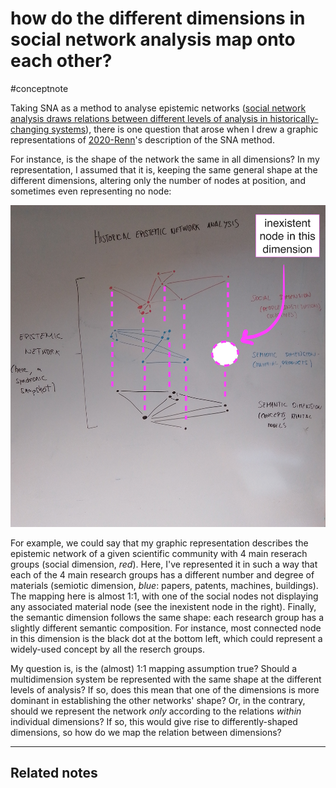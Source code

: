 # how do the different dimensions in social network analysis map onto each other?
#conceptnote

Taking SNA as a method to analyse epistemic networks ([social network analysis draws relations between different levels of analysis in historically-changing systems](social%20network%20analysis%20draws%20relations%20between%20different%20levels%20of%20analysis%20in%20historically-changing%20systems.md)), there is one question that arose when I drew a graphic representations of [2020-Renn](2020-Renn.md)'s description of the SNA method.

For instance, is the shape of the network the same in all dimensions? In my representation, I assumed that it is, keeping the same general shape at the different dimensions, altering only the number of nodes at position, and sometimes even representing no node:

![](social%20network%20analysis%20applied%20to%20a%20theory%20of%20the%20evolution%20of%20knowledge_modified.jpg)

For example, we could say that my graphic representation describes the epistemic network of a given scientific community with 4 main reserach groups (social dimension, *red*). Here, I've represented it in such a way that each of the 4 main research groups has a different number and degree of materials (semiotic dimension, *blue*: papers, patents, machines, buildings). The mapping here is almost 1:1, with one of the social nodes not displaying any associated material node (see the inexistent node in the right). Finally, the semantic dimension follows the same shape: each research group has a slightly different semantic composition. For instance, most connected node in this dimension is the black dot at the bottom left, which could represent a widely-used concept by all the reserch groups.


My question is, is the (almost) 1:1 mapping assumption true? Should a multidimension system be represented with the same shape at the different levels of analysis? If so, does this mean that one of the dimensions is more dominant in establishing the other networks' shape? Or, in the contrary, should we represent the network *only* according to the relations *within* individual dimensions? If so, this would give rise to differently-shaped dimensions, so how do we map the relation between dimensions?

---

Related notes
- 

